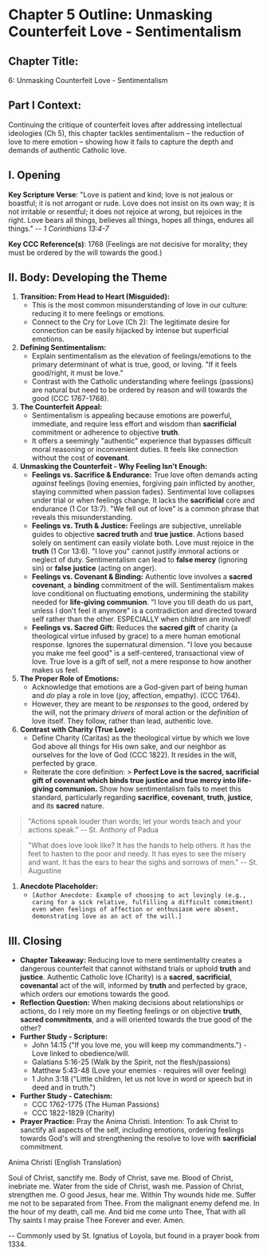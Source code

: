 # Chapter 5 Outline: Unmasking Counterfeit Love - Sentimentalism

## Chapter Title:

6: Unmasking Counterfeit Love - Sentimentalism

## Part I Context:

Continuing the critique of counterfeit loves after addressing intellectual ideologies (Ch 5), this chapter tackles sentimentalism – the reduction of love to mere emotion – showing how it fails to capture the depth and demands of authentic Catholic love.

## I. Opening

**Key Scripture Verse**: "Love is patient and kind; love is not jealous or boastful; it is not arrogant or rude. Love does not insist on its own way; it is not irritable or resentful; it does not rejoice at wrong, but rejoices in the right. Love bears all things, believes all things, hopes all things, endures all things." -- _1 Corinthians 13:4-7_

**Key CCC Reference(s)**: 1768 (Feelings are not decisive for morality; they must be ordered by the will towards the good.)

## II. Body: Developing the Theme

1.  **Transition: From Head to Heart (Misguided):**
    *   This is the most common misunderstanding of love in our culture: reducing it to mere feelings or emotions.
    *   Connect to the Cry for Love (Ch 2): The legitimate desire for connection can be easily hijacked by intense but superficial emotions.
2.  **Defining Sentimentalism:**
    *   Explain sentimentalism as the elevation of feelings/emotions to the primary determinant of what is true, good, or loving. "If it feels good/right, it must be love."
    *   Contrast with the Catholic understanding where feelings (passions) are natural but need to be ordered by reason and will towards the good (CCC 1767-1768).
3.  **The Counterfeit Appeal:**
    *   Sentimentalism is appealing because emotions are powerful, immediate, and require less effort and wisdom than **sacrificial** commitment or adherence to objective **truth**.
    *   It offers a seemingly "authentic" experience that bypasses difficult moral reasoning or inconvenient duties. It feels like connection without the cost of **covenant**.
4.  **Unmasking the Counterfeit - Why Feeling Isn't Enough:**
    *   **Feelings vs. Sacrifice & Endurance:** True love often demands acting _against_ feelings (loving enemies, forgiving pain inflicted by another, staying committed when passion fades). Sentimental love collapses under trial or when feelings change. It lacks the **sacrificial** core and endurance (1 Cor 13:7). "We fell out of love" is a common phrase that reveals this misunderstanding.
    *   **Feelings vs. Truth & Justice:** Feelings are subjective, unreliable guides to objective **sacred truth** and **true justice**. Actions based solely on sentiment can easily violate both. Love must rejoice in the **truth** (1 Cor 13:6). "I love you" cannot justify immoral actions or neglect of duty. Sentimentalism can lead to **false mercy** (ignoring sin) or **false justice** (acting on anger).
    *   **Feelings vs. Covenant & Binding:** Authentic love involves a **sacred covenant**, a **binding** commitment of the will. Sentimentalism makes love conditional on fluctuating emotions, undermining the stability needed for **life-giving communion**. "I love you till death do us part, unless I don't feel it anymore" is a contradiction and directed toward self rather than the other. ESPECIALLY when children are involved!
    *   **Feelings vs. Sacred Gift:** Reduces the **sacred gift** of charity (a theological virtue infused by grace) to a mere human emotional response. Ignores the supernatural dimension. "I love you because you make me feel good" is a self-centered, transactional view of love. True love is a gift of self, not a mere response to how another makes us feel.
5.  **The Proper Role of Emotions:**
    *   Acknowledge that emotions are a God-given part of being human and _do_ play a role in love (joy, affection, empathy). (CCC 1764).
    *   However, they are meant to be _responses_ to the good, ordered by the will, not the primary _drivers_ of moral action or the _definition_ of love itself. They follow, rather than lead, authentic love.
6.  **Contrast with Charity (True Love):**
    *   Define Charity (Caritas) as the theological virtue by which we love God above all things for His own sake, and our neighbor as ourselves for the love of God (CCC 1822). It resides in the will, perfected by grace.
    *   Reiterate the core definition: > **Perfect Love is the sacred, sacrificial gift of covenant which binds true justice and true mercy into life-giving communion.** Show how sentimentalism fails to meet this standard, particularly regarding **sacrifice**, **covenant**, **truth**, **justice**, and its **sacred** nature.

> "Actions speak louder than words; let your words teach and your actions speak.” -- St. Anthony of Padua

> "What does love look like? It has the hands to help others. It has the feet to hasten to the poor and needy. It has eyes to see the misery and want. It has the ears to hear the sighs and sorrows of men." -- St. Augustine

1.  **Anecdote Placeholder:**
    *   `[Author Anecdote: Example of choosing to act lovingly (e.g., caring for a sick relative, fulfilling a difficult commitment) even when feelings of affection or enthusiasm were absent, demonstrating love as an act of the will.]`

## III. Closing

*   **Chapter Takeaway:** Reducing love to mere sentimentality creates a dangerous counterfeit that cannot withstand trials or uphold **truth** and **justice**. Authentic Catholic love (Charity) is a **sacred**, **sacrificial**, **covenantal** act of the will, informed by **truth** and perfected by grace, which orders our emotions towards the good.
*   **Reflection Question:** When making decisions about relationships or actions, do I rely more on my fleeting feelings or on objective **truth**, **sacred commitments**, and a will oriented towards the true good of the other?
*   **Further Study - Scripture:**
    *   John 14:15 ("If you love me, you will keep my commandments.") - Love linked to obedience/will.
    *   Galatians 5:16-25 (Walk by the Spirit, not the flesh/passions)
    *   Matthew 5:43-48 (Love your enemies - requires will over feeling)
    *   1 John 3:18 ("Little children, let us not love in word or speech but in deed and in truth.")
*   **Further Study - Catechism:**
    *   CCC 1762-1775 (The Human Passions)
    *   CCC 1822-1829 (Charity)
*   **Prayer Practice:** Pray the Anima Christi. Intention: To ask Christ to sanctify all aspects of the self, including emotions, ordering feelings towards God's will and strengthening the resolve to love with **sacrificial** commitment.

Anima Christi (English Translation)

Soul of Christ, sanctify me.
Body of Christ, save me.
Blood of Christ, inebriate me.
Water from the side of Christ, wash me.
Passion of Christ, strengthen me.
O good Jesus, hear me.
Within Thy wounds hide me.
Suffer me not to be separated from Thee.
From the malignant enemy defend me.
In the hour of my death, call me.
And bid me come unto Thee,
That with all Thy saints I may praise Thee
Forever and ever. Amen.

-- Commonly used by St. Ignatius of Loyola, but found in a prayer book from 1334.




